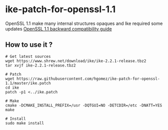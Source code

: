 # ike-patch-for-openssl-1.1

OpenSSL 1.1 make many internal structures opaques and Ike required some updates [OpenSSL 1.1 backward compatibility guide](https://wiki.openssl.org/index.php/OpenSSL_1.1.0_Changes#Backward_compatibility)

## How to use it ?

    # Get latest sources
    wget https://www.shrew.net/download/ike/ike-2.2.1-release.tbz2
    tar xvjf ike-2.2.1-release.tbz2
    
    # Patch
    wget https://raw.githubusercontent.com/hgomez/ike-patch-for-openssl-1.1/master/ike.patch
    cd ike
    patch -p1 <../ike.patch
    
    # Make
    cmake -DCMAKE_INSTALL_PREFIX=/usr -DQTGUI=NO -DETCDIR=/etc -DNATT=YES
    make
    
    # Install
    sudo make install
